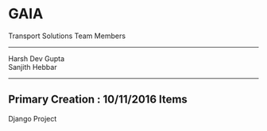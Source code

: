# GAIA
Transport Solutions
Team Members
****
Harsh Dev Gupta    
Sanjith Hebbar    
****
Primary Creation : 10/11/2016
Items
----
Django Project 

